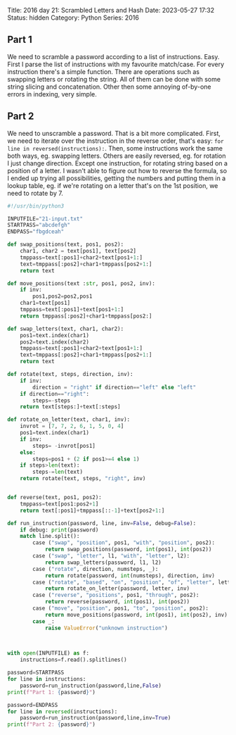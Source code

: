 Title: 2016 day 21: Scrambled Letters and Hash
Date: 2023-05-27 17:32
Status: hidden
Category: Python
Series: 2016

## Part 1

We need to scramble a password according to a list of instructions. Easy.
First I parse the list of instructions with my favourite match/case. For
every instruction there's a simple function. There are operations such as
swapping letters or rotating the string. All of them can be done with
some string slicing and concatenation. Other then some annoying of-by-one
errors in indexing, very simple.


## Part 2

We need to unscramble a password. That is a bit more complicated. First, we need
to iterate over the instruction in the reverse order, that's easy:
`for line in reversed(instructions):`. Then, some instructions work the same
both ways, eg. swapping letters. Others are easily reversed, eg. for rotation
I just change direction. Except one instruction, for rotating string based on a
position of a letter. I wasn't able to figure out how to reverse the
formula, so I ended up trying all possibilities, getting the numbers and putting
them in a lookup table, eg. if we're rotating on a letter that's on the 1st position,
we need to rotate by 7.

```python
#!/usr/bin/python3

INPUTFILE="21-input.txt"
STARTPASS="abcdefgh"
ENDPASS="fbgdceah"

def swap_positions(text, pos1, pos2):
    char1, char2 = text[pos1], text[pos2]
    tmppass=text[:pos1]+char2+text[pos1+1:]
    text=tmppass[:pos2]+char1+tmppass[pos2+1:]
    return text

def move_positions(text :str, pos1, pos2, inv):
    if inv:
        pos1,pos2=pos2,pos1
    char1=text[pos1]
    tmppass=text[:pos1]+text[pos1+1:]
    return tmppass[:pos2]+char1+tmppass[pos2:]

def swap_letters(text, char1, char2):
    pos1=text.index(char1)
    pos2=text.index(char2)
    tmppass=text[:pos1]+char2+text[pos1+1:]
    text=tmppass[:pos2]+char1+tmppass[pos2+1:]
    return text

def rotate(text, steps, direction, inv):
    if inv:
        direction = "right" if direction=="left" else "left"
    if direction=="right":
        steps=-steps
    return text[steps:]+text[:steps]

def rotate_on_letter(text, char1, inv):
    invrot = [7, 7, 2, 6, 1, 5, 0, 4]
    pos1=text.index(char1)
    if inv:
        steps= -invrot[pos1]
    else:
        steps=pos1 + (2 if pos1>=4 else 1)
    if steps>len(text):
        steps-=len(text)
    return rotate(text, steps, "right", inv)


def reverse(text, pos1, pos2):
    tmppass=text[pos1:pos2+1]
    return text[:pos1]+tmppass[::-1]+text[pos2+1:]

def run_instruction(password, line, inv=False, debug=False):
    if debug: print(password)
    match line.split():
        case ("swap", "position", pos1, "with", "position", pos2):
            return swap_positions(password, int(pos1), int(pos2))
        case ("swap", "letter", l1, "with", "letter", l2):
            return swap_letters(password, l1, l2)
        case ("rotate", direction, numsteps, _):
            return rotate(password, int(numsteps), direction, inv)
        case ("rotate", "based", "on", "position", "of", "letter", letter):
            return rotate_on_letter(password, letter, inv)
        case ("reverse", "positions", pos1, "through", pos2):
            return reverse(password, int(pos1), int(pos2))
        case ("move", "position", pos1, "to", "position", pos2):
            return move_positions(password, int(pos1), int(pos2), inv)
        case _:
            raise ValueError("unknown instruction")
    


with open(INPUTFILE) as f:
    instructions=f.read().splitlines()

password=STARTPASS
for line in instructions:
    password=run_instruction(password,line,False)
print(f"Part 1: {password}")

password=ENDPASS
for line in reversed(instructions):
    password=run_instruction(password,line,inv=True)
print(f"Part 2: {password}")
```